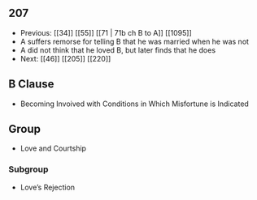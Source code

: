 ## 207
- Previous: [[34]] [[55]] [[71 | 71b ch B to A]] [[1095]] 
- A suffers remorse for telling B that he was married when he was not
- A did not think that he loved B, but later finds that he does
- Next: [[46]] [[205]] [[220]] 

## B Clause
- Becoming Invoived with Conditions in Which Misfortune is Indicated

## Group
- Love and Courtship

### Subgroup
- Love’s Rejection

